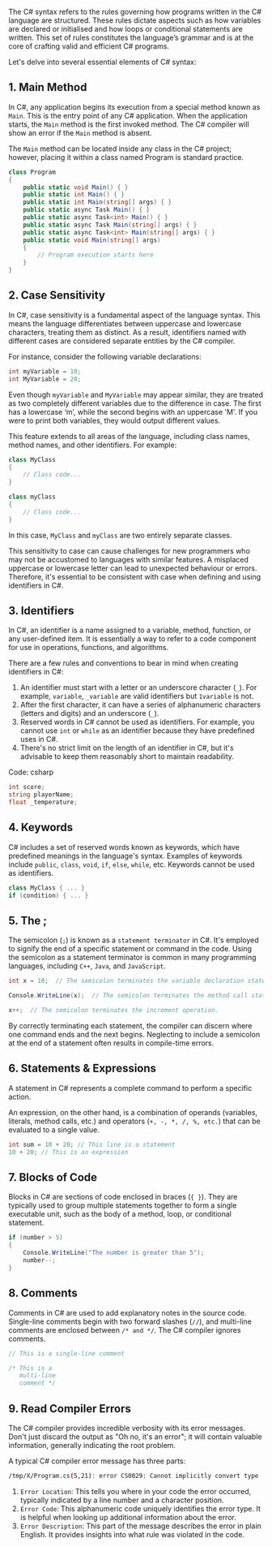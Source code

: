 The C# syntax refers to the rules governing how programs written in the C# language are structured. These rules dictate aspects such as how variables are declared or initialised and how loops or conditional statements are written. This set of rules constitutes the language’s grammar and is at the core of crafting valid and efficient C# programs.

Let's delve into several essential elements of C# syntax:

## 1. Main Method

In C#, any application begins its execution from a special method known as `Main`. This is the entry point of any C# application. When the application starts, the `Main` method is the first invoked method. The C# compiler will show an error if the `Main` method is absent.

The `Main` method can be located inside any class in the C# project; however, placing it within a class named Program is standard practice.

```csharp
class Program
{
    public static void Main() { }
    public static int Main() { }
    public static int Main(string[] args) { }
    public static async Task Main() { }
    public static async Task<int> Main() { }
    public static async Task Main(string[] args) { }
    public static async Task<int> Main(string[] args) { }
    public static void Main(string[] args)
    {
        // Program execution starts here
    }
}
```

## 2. Case Sensitivity

In C#, case sensitivity is a fundamental aspect of the language syntax. This means the language differentiates between uppercase and lowercase characters, treating them as distinct. As a result, identifiers named with different cases are considered separate entities by the C# compiler.

For instance, consider the following variable declarations:

```csharp
int myVariable = 10;
int MyVariable = 20;
```

Even though `myVariable` and `MyVariable` may appear similar, they are treated as two completely different variables due to the difference in case. The first has a lowercase ‘m’, while the second begins with an uppercase 'M'. If you were to print both variables, they would output different values.

This feature extends to all areas of the language, including class names, method names, and other identifiers. For example:

```csharp
class MyClass
{
    // Class code...
}

class myClass
{
    // Class code...
}
```

In this case, `MyClass` and `myClass` are two entirely separate classes.

This sensitivity to case can cause challenges for new programmers who may not be accustomed to languages with similar features. A misplaced uppercase or lowercase letter can lead to unexpected behaviour or errors. Therefore, it's essential to be consistent with case when defining and using identifiers in C#.

## 3. Identifiers

In C#, an identifier is a name assigned to a variable, method, function, or any user-defined item. It is essentially a way to refer to a code component for use in operations, functions, and algorithms.

There are a few rules and conventions to bear in mind when creating identifiers in C#:

1. An identifier must start with a letter or an underscore character (`_`). For example, `variable`, `_variable` are valid identifiers but `1variable` is not.
2. After the first character, it can have a series of alphanumeric characters (letters and digits) and an underscore (`_`).
3. Reserved words in C# cannot be used as identifiers. For example, you cannot use `int` or `while` as an identifier because they have predefined uses in C#.
4. There's no strict limit on the length of an identifier in C#, but it's advisable to keep them reasonably short to maintain readability.

Code: csharp

```csharp
int score;
string playerName;
float _temperature;
```

## 4. Keywords

C# includes a set of reserved words known as keywords, which have predefined meanings in the language's syntax. Examples of keywords include `public`, `class`, `void`, `if`, `else`, `while`, etc. Keywords cannot be used as identifiers.

```csharp
class MyClass { ... }
if (condition) { ... }
```

## 5. The ;

The semicolon (`;`) is known as a `statement terminator` in C#. It's employed to signify the end of a specific statement or command in the code. Using the semicolon as a statement terminator is common in many programming languages, including `C++`, `Java`, and `JavaScript`.

```csharp
int x = 10;  // The semicolon terminates the variable declaration statement.

Console.WriteLine(x);  // The semicolon terminates the method call statement.

x++;  // The semicolon terminates the increment operation.
```

By correctly terminating each statement, the compiler can discern where one command ends and the next begins. Neglecting to include a semicolon at the end of a statement often results in compile-time errors.

## 6. Statements & Expressions

A statement in C# represents a complete command to perform a specific action.

An expression, on the other hand, is a combination of operands (variables, literals, method calls, etc.) and operators (`+, -, *, /, %, etc.`) that can be evaluated to a single value.

```csharp
int sum = 10 + 20; // This line is a statement
10 + 20; // This is an expression
```

## 7. Blocks of Code

Blocks in C# are sections of code enclosed in braces (`{ }`). They are typically used to group multiple statements together to form a single executable unit, such as the body of a method, loop, or conditional statement.

```csharp
if (number > 5)
{
    Console.WriteLine("The number is greater than 5");
    number--;
}
```

## 8. Comments

Comments in C# are used to add explanatory notes in the source code. Single-line comments begin with two forward slashes (`//`), and multi-line comments are enclosed between `/* and */`. The C# compiler ignores comments.

```csharp
// This is a single-line comment

/* This is a 
   multi-line 
   comment */
```

## 9. Read Compiler Errors

The C# compiler provides incredible verbosity with its error messages. Don't just discard the output as "Oh no, it's an error"; it will contain valuable information, generally indicating the root problem.

A typical C# compiler error message has three parts:

```bash
/tmp/X/Program.cs(5,21): error CS0029: Cannot implicitly convert type 'string' to 'int'
```

1. `Error Location`: This tells you where in your code the error occurred, typically indicated by a line number and a character position.
2. `Error Code`: This alphanumeric code uniquely identifies the error type. It is helpful when looking up additional information about the error.
3. `Error Description`: This part of the message describes the error in plain English. It provides insights into what rule was violated in the code.